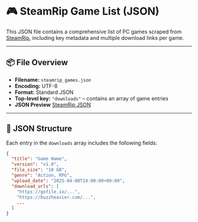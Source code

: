 # 🎮 SteamRip Game List (JSON)

This JSON file contains a comprehensive list of PC games scraped from [SteamRip](https://steamrip.com), including key metadata and multiple download links per game.

---

## 📦 File Overview

- **Filename:** `steamrip_games.json`
- **Encoding:** UTF-8
- **Format:** Standard JSON
- **Top-level key:** `"downloads"` – contains an array of game entries
- **JSON Preview** [SteamRip JSON](https://raw.githubusercontent.com/7ROBE/SteamRip-Json/refs/heads/main/steamrip_games.json)

---

## 📑 JSON Structure

Each entry in the `downloads` array includes the following fields:

```json
{
  "title": "Game Name",
  "version": "v1.0",
  "file_size": "10 GB",
  "genre": "Action, RPG",
  "upload_date": "2025-04-08T14:00:00+00:00",
  "download_urls": [
    "https://gofile.io/...",
    "https://buzzheavier.com/...",
    ...
  ]
}

